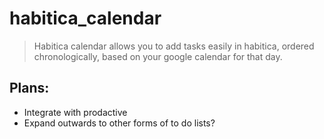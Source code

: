 # habitica_calendar
> Habitica calendar allows you to add tasks easily in habitica, ordered chronologically, based on your google calendar for that day.

Plans:
----
* Integrate with prodactive
* Expand outwards to other forms of to do lists?
